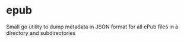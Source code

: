 # epub
Small go utility to dump metadata in JSON format for all ePub files in a directory and subdirectories
